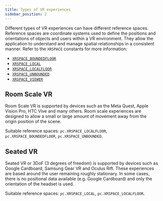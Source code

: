 ```yaml
---
title: Types of VR experiences
sidebar_position: 2
---
```


Different types of VR experiences can have different reference spaces. Reference spaces are coordinate systems used to define the positions and orientations of objects and users within a VR environment. They allow the application to understand and manage spatial relationships in a consistent manner. Refer to the `XRSPACE` constants for more information:

* [`XRSPACE_BOUNDEDFLOOR`](https://api.playcanvas.com/engine/variables/XRSPACE_BOUNDEDFLOOR.html)
* [`XRSPACE_LOCAL`](https://api.playcanvas.com/engine/variables/XRSPACE_LOCAL.html)
* [`XRSPACE_LOCALFLOOR`](https://api.playcanvas.com/engine/variables/XRSPACE_LOCALFLOOR.html)
* [`XRSPACE_UNBOUNDED`](https://api.playcanvas.com/engine/variables/XRSPACE_UNBOUNDED.html)
* [`XRSPACE_VIEWER`](https://api.playcanvas.com/engine/variables/XRSPACE_VIEWER.html)

## Room Scale VR

Room Scale VR is supported by devices such as the Meta Quest, Apple Vision Pro, HTC Vive and many others. Room scale experiences are designed to allow a small or large amount of movement away from the origin position of the scene.

Suitable reference spaces: `pc.XRSPACE_LOCALFLOOR`, `pc.XRSPACE_BOUNDEDFLOOR`, `pc.XRSPACE_UNBOUNDED`.

## Seated VR

Seated VR or 3DoF (3 degrees of freedom) is supported by devices such as Google Cardboard, Samsung Gear VR and Oculus Rift. These experiences are based around the user remaining roughly stationary. In some cases, there is no positional data available (e.g. Google Cardboard) and only the orientation of the headset is used.

Suitable reference spaces: `pc.XRSPACE_LOCAL`, `pc.XRSPACE_LOCALFLOOR`.
